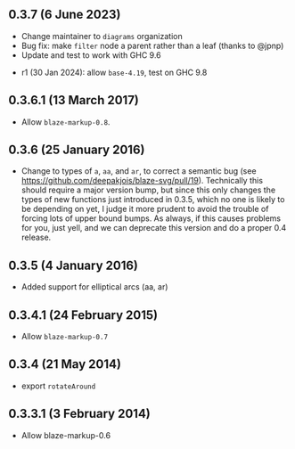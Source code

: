 0.3.7 (6 June 2023)
-------------------

* Change maintainer to `diagrams` organization
* Bug fix: make `filter` node a parent rather than a leaf (thanks to
  @jpnp)
* Update and test to work with GHC 9.6

- r1 (30 Jan 2024): allow `base-4.19`, test on GHC 9.8

0.3.6.1 (13 March 2017)
-----------------------

* Allow `blaze-markup-0.8`.

0.3.6 (25 January 2016)
-----------------------

* Change to types of `a`, `aa`, and `ar`, to correct a semantic bug
  (see https://github.com/deepakjois/blaze-svg/pull/19).  Technically
  this should require a major version bump, but since this only changes
  the types of new functions just introduced in 0.3.5, which no one is
  likely to be depending on yet, I judge it more prudent to avoid the
  trouble of forcing lots of upper bound bumps.  As always, if this
  causes problems for you, just yell, and we can deprecate this
  version and do a proper 0.4 release.

0.3.5 (4 January 2016)
----------------------

* Added support for elliptical arcs (aa, ar)

0.3.4.1 (24 February 2015)
--------------------------

* Allow `blaze-markup-0.7`

0.3.4 (21 May 2014)
-------------------

* export `rotateAround`

0.3.3.1 (3 February 2014)
-------------------------

* Allow blaze-markup-0.6
